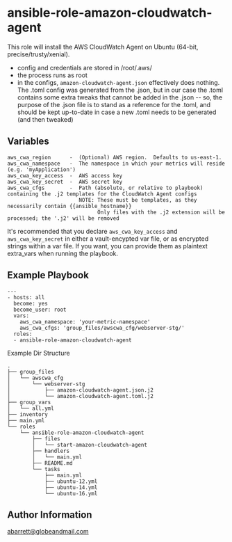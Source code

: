 ansible-role-amazon-cloudwatch-agent
======

This role will install the AWS CloudWatch Agent on Ubuntu (64-bit, precise/trusty/xenial).
- config and credentials are stored in /root/.aws/
- the process runs as root
- in the configs, `amazon-cloudwatch-agent.json` effectively does nothing.  The .toml config was generated from the .json, but in our case the .toml contains some extra tweaks that cannot be added in the .json -- so, the purpose of the .json file is to stand as a reference for the .toml, and should be kept up-to-date in case a new .toml needs to be generated (and then tweaked)


Variables
------

```
aws_cwa_region      -  (Optional) AWS region.  Defaults to us-east-1.
aws_cwa_namespace   -  The namespace in which your metrics will reside (e.g. 'myApplication')
aws_cwa_key_access  -  AWS access key
aws_cwa_key_secret  -  AWS secret key
aws_cwa_cfgs        -  Path (absolute, or relative to playbook) containing the .j2 templates for the CloudWatch Agent configs
                       NOTE: These must be templates, as they necessarily contain {{ansible_hostname}}
                             Only files with the .j2 extension will be processed; the '.j2' will be removed
```

It's recommended that you declare `aws_cwa_key_access` and `aws_cwa_key_secret` in either a vault-encypted var file, or as encrypted strings within a var file.  If you want, you can provide them as plaintext extra_vars when running the playbook.



Example Playbook
------

```
---
- hosts: all
  become: yes
  become_user: root
  vars:
    aws_cwa_namespace: 'your-metric-namespace'
    aws_cwa_cfgs: 'group_files/awscwa_cfg/webserver-stg/'
  roles:
  - ansible-role-amazon-cloudwatch-agent

```

Example Dir Structure

```
.
├── group_files
│   └── awscwa_cfg
│       └── webserver-stg
│           ├── amazon-cloudwatch-agent.json.j2
│           └── amazon-cloudwatch-agent.toml.j2
├── group_vars
│   └── all.yml
├── inventory
├── main.yml
└── roles
    └── ansible-role-amazon-cloudwatch-agent
        ├── files
        │   └── start-amazon-cloudwatch-agent
        ├── handlers
        │   └── main.yml
        ├── README.md
        └── tasks
            ├── main.yml
            ├── ubuntu-12.yml
            ├── ubuntu-14.yml
            └── ubuntu-16.yml
```


Author Information
------

abarrett@globeandmail.com
